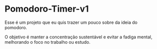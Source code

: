 # Pomodoro-Timer-v1
Esse é um projeto que eu quis trazer um pouco sobre da ideia do pomodoro. 

O objetivo é manter a concentração sustentável e evitar a fadiga mental, melhorando o foco no trabalho ou estudo.
